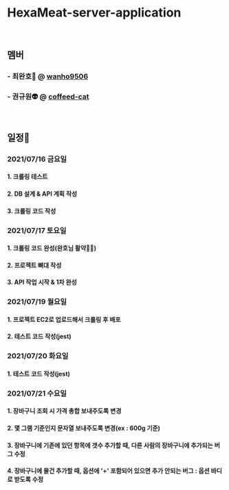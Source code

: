 # HexaMeat-server-application

</br>

## 멤버

### - 최완호🤖 @ [wanho9506](https://github.com/wanho9506)

### - 권규원👽 @ [coffeed-cat](https://github.com/coffeed-cat)

</br>

## 일정📆

### 2021/07/16 금요일

#### 1. 크롤링 테스트

#### 2. DB 설계 & API 계획 작성

#### 3. 크롤링 코드 작성

### 2021/07/17 토요일

#### 1. 크롤링 코드 완성(완호님 활약🦾😸)

#### 2. 프로젝트 뼈대 작성

#### 3. API 작업 시작 & 1차 완성

### 2021/07/19 월요일

#### 1. 프로젝트 EC2로 업로드해서 크롤링 후 배포

#### 2. 테스트 코드 작성(jest)

### 2021/07/20 화요일

#### 1. 테스트 코드 작성(jest)

### 2021/07/21 수요일

#### 1. 장바구니 조회 시 가격 총합 보내주도록 변경

#### 2. 몇 그램 기준인지 문자열 보내주도록 변경(ex : 600g 기준)

#### 3. 장바구니에 기존에 있던 항목에 갯수 추가할 때, 다른 사람의 장바구니에 추가되는 버그 수정

#### 4. 장바구니에 물건 추가할 때, 옵션에 '+' 포함되어 있으면 추가 안되는 버그 : 옵션 바디로 받도록 수정

